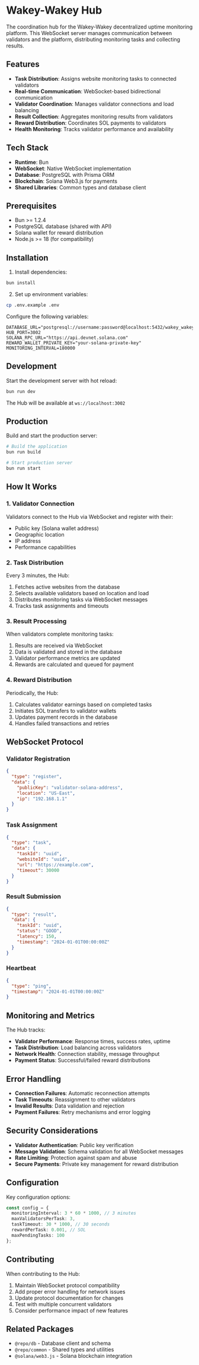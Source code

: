 # Wakey-Wakey Hub

The coordination hub for the Wakey-Wakey decentralized uptime monitoring platform. This WebSocket server manages communication between validators and the platform, distributing monitoring tasks and collecting results.

## Features

- **Task Distribution**: Assigns website monitoring tasks to connected validators
- **Real-time Communication**: WebSocket-based bidirectional communication
- **Validator Coordination**: Manages validator connections and load balancing
- **Result Collection**: Aggregates monitoring results from validators
- **Reward Distribution**: Coordinates SOL payments to validators
- **Health Monitoring**: Tracks validator performance and availability

## Tech Stack

- **Runtime**: Bun
- **WebSocket**: Native WebSocket implementation
- **Database**: PostgreSQL with Prisma ORM
- **Blockchain**: Solana Web3.js for payments
- **Shared Libraries**: Common types and database client

## Prerequisites

- Bun >= 1.2.4
- PostgreSQL database (shared with API)
- Solana wallet for reward distribution
- Node.js >= 18 (for compatibility)

## Installation

1. Install dependencies:
```bash
bun install
```

2. Set up environment variables:
```bash
cp .env.example .env
```

Configure the following variables:
```env
DATABASE_URL="postgresql://username:password@localhost:5432/wakey_wakey"
HUB_PORT=3002
SOLANA_RPC_URL="https://api.devnet.solana.com"
REWARD_WALLET_PRIVATE_KEY="your-solana-private-key"
MONITORING_INTERVAL=180000
```

## Development

Start the development server with hot reload:
```bash
bun run dev
```

The Hub will be available at `ws://localhost:3002`

## Production

Build and start the production server:
```bash
# Build the application
bun run build

# Start production server
bun run start
```

## How It Works

### 1. Validator Connection
Validators connect to the Hub via WebSocket and register with their:
- Public key (Solana wallet address)
- Geographic location
- IP address
- Performance capabilities

### 2. Task Distribution
Every 3 minutes, the Hub:
1. Fetches active websites from the database
2. Selects available validators based on location and load
3. Distributes monitoring tasks via WebSocket messages
4. Tracks task assignments and timeouts

### 3. Result Processing
When validators complete monitoring tasks:
1. Results are received via WebSocket
2. Data is validated and stored in the database
3. Validator performance metrics are updated
4. Rewards are calculated and queued for payment

### 4. Reward Distribution
Periodically, the Hub:
1. Calculates validator earnings based on completed tasks
2. Initiates SOL transfers to validator wallets
3. Updates payment records in the database
4. Handles failed transactions and retries

## WebSocket Protocol

### Validator Registration
```json
{
  "type": "register",
  "data": {
    "publicKey": "validator-solana-address",
    "location": "US-East",
    "ip": "192.168.1.1"
  }
}
```

### Task Assignment
```json
{
  "type": "task",
  "data": {
    "taskId": "uuid",
    "websiteId": "uuid",
    "url": "https://example.com",
    "timeout": 30000
  }
}
```

### Result Submission
```json
{
  "type": "result",
  "data": {
    "taskId": "uuid",
    "status": "GOOD",
    "latency": 150,
    "timestamp": "2024-01-01T00:00:00Z"
  }
}
```

### Heartbeat
```json
{
  "type": "ping",
  "timestamp": "2024-01-01T00:00:00Z"
}
```

## Monitoring and Metrics

The Hub tracks:
- **Validator Performance**: Response times, success rates, uptime
- **Task Distribution**: Load balancing across validators
- **Network Health**: Connection stability, message throughput
- **Payment Status**: Successful/failed reward distributions

## Error Handling

- **Connection Failures**: Automatic reconnection attempts
- **Task Timeouts**: Reassignment to other validators
- **Invalid Results**: Data validation and rejection
- **Payment Failures**: Retry mechanisms and error logging

## Security Considerations

- **Validator Authentication**: Public key verification
- **Message Validation**: Schema validation for all WebSocket messages
- **Rate Limiting**: Protection against spam and abuse
- **Secure Payments**: Private key management for reward distribution

## Configuration

Key configuration options:

```typescript
const config = {
  monitoringInterval: 3 * 60 * 1000, // 3 minutes
  maxValidatorsPerTask: 3,
  taskTimeout: 30 * 1000, // 30 seconds
  rewardPerTask: 0.001, // SOL
  maxPendingTasks: 100
};
```

## Contributing

When contributing to the Hub:

1. Maintain WebSocket protocol compatibility
2. Add proper error handling for network issues
3. Update protocol documentation for changes
4. Test with multiple concurrent validators
5. Consider performance impact of new features

## Related Packages

- `@repo/db` - Database client and schema
- `@repo/common` - Shared types and utilities
- `@solana/web3.js` - Solana blockchain integration

